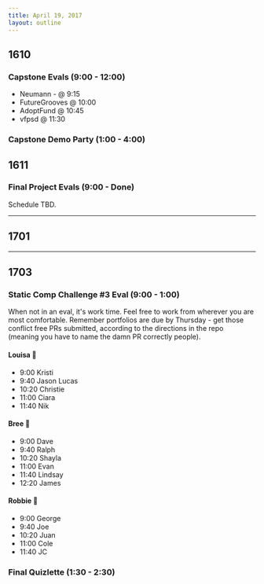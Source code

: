 ```yaml
---
title: April 19, 2017
layout: outline
---
```


## 1610

### Capstone Evals (9:00 - 12:00)
* Neumann - @ 9:15
* FutureGrooves @ 10:00
* AdoptFund @ 10:45
* vfpsd @ 11:30

### Capstone Demo Party (1:00 - 4:00)

## 1611

### Final Project Evals (9:00 - Done)
Schedule TBD.  

-----------------------------------------------

## 1701

-----------------------------------------------

## 1703


### Static Comp Challenge #3 Eval  (9:00 - 1:00)
When not in an eval, it's work time. Feel free to work from wherever you are most comfortable. Remember portfolios are due by Thursday - get those conflict free PRs submitted, according to the directions in the repo (meaning you have to name the damn PR correctly people).

#### Louisa :hear_no_evil:

- 9:00 Kristi
- 9:40 Jason Lucas
- 10:20 Christie
- 11:00 Ciara
- 11:40 Nik

#### Bree :see_no_evil:

- 9:00 Dave
- 9:40 Ralph
- 10:20 Shayla
- 11:00 Evan
- 11:40 Lindsay
- 12:20 James

#### Robbie :speak_no_evil:

- 9:00 George
- 9:40 Joe
- 10:20 Juan
- 11:00 Cole
- 11:40 JC

### Final Quizlette (1:30 - 2:30)
